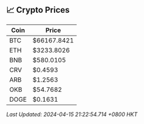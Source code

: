 ## 📈 Crypto Prices

| Coin | Price |
| ---- | ----- |
| BTC | $66167.8421 |
| ETH | $3233.8026 |
| BNB | $580.0105 |
| CRV | $0.4593 |
| ARB | $1.2563 |
| OKB | $54.7682 |
| DOGE | $0.1631 |

_Last Updated: 2024-04-15 21:22:54.714 +0800 HKT_